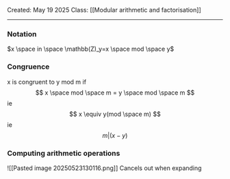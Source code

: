 Created: May 19 2025
Class: [[Modular arithmetic and factorisation]] 
- - -

### Notation
$x \space in \space \mathbb(Z)_y=x \space mod \space y$

### Congruence
x is congruent to y mod m if 
$$
x \space mod \space m = y \space mod \space m 
$$ ie
$$
x \equiv y(mod \space m)
$$
ie
$$
m|(x-y)
$$

### Computing arithmetic operations
![[Pasted image 20250523130116.png]]
Cancels out when expanding
